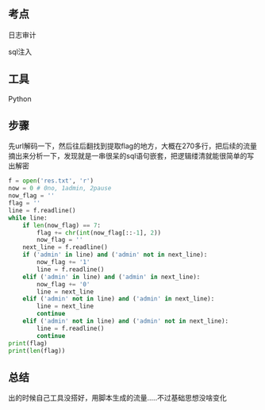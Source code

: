 ## 考点

日志审计

sql注入

## 工具

Python

## 步骤

先url解码一下，然后往后翻找到提取flag的地方，大概在270多行，把后续的流量摘出来分析一下，发现就是一串很呆的sql语句嵌套，把逻辑缕清就能很简单的写出解密

```python
f = open('res.txt', 'r')
now = 0 # 0no, 1admin, 2pause
now_flag = ''
flag = ''
line = f.readline()
while line:
	if len(now_flag) == 7:
		flag += chr(int(now_flag[::-1], 2))
		now_flag = ''
	next_line = f.readline()
	if ('admin' in line) and ('admin' not in next_line):
		now_flag += '1'
		line = f.readline()
	elif ('admin' in line) and ('admin' in next_line):
		now_flag += '0'
		line = next_line
	elif ('admin' not in line) and ('admin' in next_line):
		line = next_line
		continue
	elif ('admin' not in line) and ('admin' not in next_line):
		line = f.readline()
		continue
print(flag)
print(len(flag))
```



## 总结

出的时候自己工具没搭好，用脚本生成的流量.....不过基础思想没啥变化
